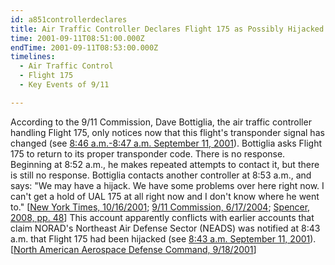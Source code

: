 ```yaml
---
id: a851controllerdeclares
title: Air Traffic Controller Declares Flight 175 as Possibly Hijacked
time: 2001-09-11T08:51:00.000Z
endTime: 2001-09-11T08:53:00.000Z
timelines:
  - Air Traffic Control
  - Flight 175
  - Key Events of 9/11

---
```


According to the 9/11 Commission, Dave Bottiglia, the air traffic controller handling Flight 175, only notices now that this flight's transponder signal has changed (see [8:46 a.m.-8:47 a.m. September 11, 2001][5]). Bottiglia asks Flight 175 to return to its proper transponder code. There is no response. Beginning at 8:52 a.m., he makes repeated attempts to contact it, but there is still no response. Bottiglia contacts another controller at 8:53 a.m., and says: "We may have a hijack. We have some problems over here right now. I can't get a hold of UAL 175 at all right now and I don't know where he went to." [[New York Times, 10/16/2001][1]; [9/11 Commission, 6/17/2004][2]; [Spencer, 2008, pp. 48][3]] This account apparently conflicts with earlier accounts that claim NORAD's Northeast Air Defense Sector (NEADS) was notified at 8:43 a.m. that Flight 175 had been hijacked (see [8:43 a.m. September 11, 2001][6]). [[North American Aerospace Defense Command, 9/18/2001][4]]

[1]: https://www.nytimes.com/2001/10/16/national/transcript-of-united-airlines-flight-175.html
[2]: https://web.archive.org/web/20040617211819/http://www.msnbc.msn.com/id/5233007/
[3]: https://www.amazon.com/Touching-History-Untold-Unfolded-America/dp/1416559256
[4]: https://web.archive.org/web/20030809155434/http:/www.norad.mil/index.cfm?fuseaction=home.news_rel_09_18_01
[5]: /timeline/#a846changessignal
[6]: /timeline/#a843noradnotified
